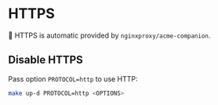 # HTTPS

🎉 HTTPS is automatic provided by `nginxproxy/acme-companion`.

## Disable HTTPS

Pass option `PROTOCOL=http` to use HTTP:

```sh
make up-d PROTOCOL=http <OPTIONS>
```
